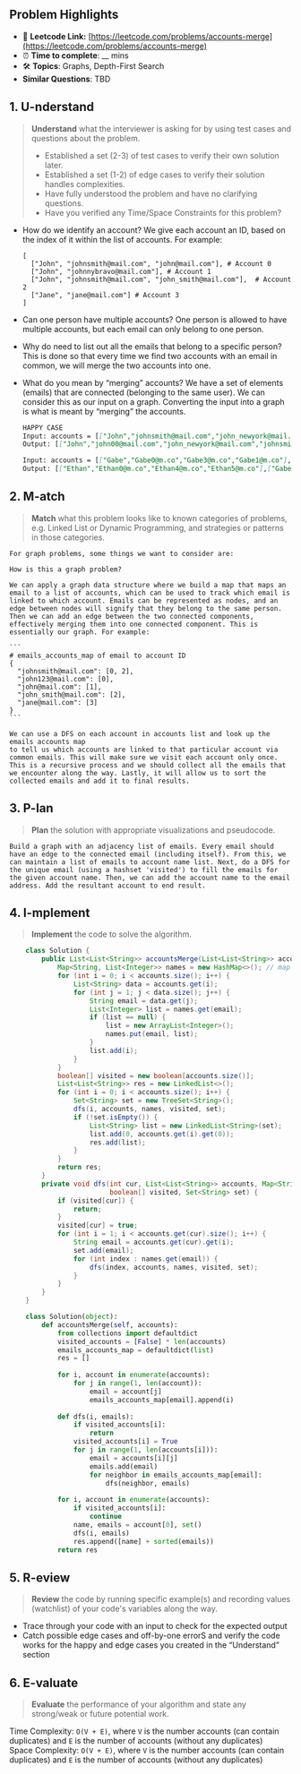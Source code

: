 ## Problem Highlights

* 🔗 **Leetcode Link:** [https://leetcode.com/problems/accounts-merge](https://leetcode.com/problems/accounts-merge)
* ⏰ **Time to complete**: __ mins
* 🛠️ **Topics**: Graphs, Depth-First Search
* **Similar Questions**: TBD

## 1. **U-nderstand**

> **Understand** what the interviewer is asking for by using test cases and questions about the problem.
> 
> - Established a set (2-3) of test cases to verify their own solution later.
> - Established a set (1-2) of edge cases to verify their solution handles complexities.
> - Have fully understood the problem and have no clarifying questions.
> - Have you verified any Time/Space Constraints for this problem?

- How do we identify an account?
    We give each account an ID, based on the index of it within the list of accounts. For example: 
    
    ```
    [
      ["John", "johnsmith@mail.com", "john@mail.com"], # Account 0
      ["John", "johnnybravo@mail.com"], # Account 1
      ["John", "johnsmith@mail.com", "john_smith@mail.com"],  # Account 2
      ["Jane", "jane@mail.com"] # Account 3
    ]
    ```
    
- Can one person have multiple accounts? One person is allowed to have multiple accounts, but each email can only belong to one person.
    
- Why do need to list out all the emails that belong to a specific person? This is done so that every time we find two accounts with an email in common, we will merge the two accounts into one.
    
- What do you mean by “merging” accounts? We have a set of elements (emails) that are connected (belonging to the same user). We can consider this as our input on a graph. Converting the input into a graph is what is meant by “merging” the accounts.
    
    ```markdown
    HAPPY CASE
    Input: accounts = [["John","johnsmith@mail.com","john_newyork@mail.com"],["John","johnsmith@mail.com","john00@mail.com"],["Mary","mary@mail.com"],["John","johnnybravo@mail.com"]]
    Output: [["John","john00@mail.com","john_newyork@mail.com","johnsmith@mail.com"],["Mary","mary@mail.com"],["John","johnnybravo@mail.com"]]
    
    Input: accounts = [["Gabe","Gabe0@m.co","Gabe3@m.co","Gabe1@m.co"],["Kevin","Kevin3@m.co","Kevin5@m.co","Kevin0@m.co"],["Ethan","Ethan5@m.co","Ethan4@m.co","Ethan0@m.co"],["Hanzo","Hanzo3@m.co","Hanzo1@m.co","Hanzo0@m.co"],["Fern","Fern5@m.co","Fern1@m.co","Fern0@m.co"]]
    Output: [["Ethan","Ethan0@m.co","Ethan4@m.co","Ethan5@m.co"],["Gabe","Gabe0@m.co","Gabe1@m.co","Gabe3@m.co"],["Hanzo","Hanzo0@m.co","Hanzo1@m.co","Hanzo3@m.co"],["Kevin","Kevin0@m.co","Kevin3@m.co","Kevin5@m.co"],["Fern","Fern0@m.co","Fern1@m.co","Fern5@m.co"]]
    ```
    
## 2. M-atch

> **Match** what this problem looks like to known categories of problems, e.g. Linked List or Dynamic Programming, and strategies or patterns in those categories.
    
    For graph problems, some things we want to consider are:
    
    How is this a graph problem?
    
    We can apply a graph data structure where we build a map that maps an email to a list of accounts, which can be used to track which email is linked to which account. Emails can be represented as nodes, and an edge between nodes will signify that they belong to the same person. Then we can add an edge between the two connected components, effectively merging them into one connected component. This is essentially our graph. For example:
    
    ```
    # emails_accounts_map of email to account ID
    {
      "johnsmith@mail.com": [0, 2],
      "john123@mail.com": [0],
      "john@mail.com": [1],
      "john_smith@mail.com": [2],
      "jane@mail.com": [3]
    }
    ```
    
    We can use a DFS on each account in accounts list and look up the emails accounts map
    to tell us which accounts are linked to that particular account via common emails. This will make sure we visit each account only once. This is a recursive process and we should collect all the emails that we encounter along the way. Lastly, it will allow us to sort the collected emails and add it to final results. 
    
## 3. P-lan
    
> **Plan** the solution with appropriate visualizations and pseudocode.
    
    Build a graph with an adjacency list of emails. Every email should have an edge to the connected email (including itself). From this, we can maintain a list of emails to account name list. Next, do a DFS for the unique email (using a hashset 'visited') to fill the emails for the given account name. Then, we can add the account name to the email address. Add the resultant account to end result.
    
## 4. I-mplement

> **Implement** the code to solve the algorithm.
    
```java
    class Solution {
        public List<List<String>> accountsMerge(List<List<String>> accounts) {
            Map<String, List<Integer>> names = new HashMap<>(); // map email to names using indexes
            for (int i = 0; i < accounts.size(); i++) {
                List<String> data = accounts.get(i);
                for (int j = 1; j < data.size(); j++) {
                    String email = data.get(j);
                    List<Integer> list = names.get(email);
                    if (list == null) {
                        list = new ArrayList<Integer>();
                        names.put(email, list);
                    }
                    list.add(i);
                }
            }
            boolean[] visited = new boolean[accounts.size()];
            List<List<String>> res = new LinkedList<>();
            for (int i = 0; i < accounts.size(); i++) {
                Set<String> set = new TreeSet<String>();
                dfs(i, accounts, names, visited, set);
                if (!set.isEmpty()) {
                    List<String> list = new LinkedList<String>(set);
                    list.add(0, accounts.get(i).get(0));
                    res.add(list);
                }
            }
            return res;
        }
        private void dfs(int cur, List<List<String>> accounts, Map<String, List<Integer>> names, 
                         boolean[] visited, Set<String> set) {
            if (visited[cur]) {
                return;
            }
            visited[cur] = true;
            for (int i = 1; i < accounts.get(cur).size(); i++) {
                String email = accounts.get(cur).get(i);
                set.add(email);
                for (int index : names.get(email)) {
                    dfs(index, accounts, names, visited, set);
                }
            }
        }
    }
```
    
```python
    class Solution(object):
        def accountsMerge(self, accounts):
            from collections import defaultdict
            visited_accounts = [False] * len(accounts)
            emails_accounts_map = defaultdict(list)
            res = []
          
            for i, account in enumerate(accounts):
                for j in range(1, len(account)):
                    email = account[j]
                    emails_accounts_map[email].append(i)
          
            def dfs(i, emails):
                if visited_accounts[i]:
                    return
                visited_accounts[i] = True
                for j in range(1, len(accounts[i])):
                    email = accounts[i][j]
                    emails.add(email)
                    for neighbor in emails_accounts_map[email]:
                        dfs(neighbor, emails)
            
            for i, account in enumerate(accounts):
                if visited_accounts[i]:
                    continue
                name, emails = account[0], set()
                dfs(i, emails)
                res.append([name] + sorted(emails))
            return res
```
    
## 5. R-eview
    
> **Review** the code by running specific example(s) and recording values (watchlist) of your code's variables along the way.

- Trace through your code with an input to check for the expected output
- Catch possible edge cases and off-by-one errorS and verify the code works for the happy and edge cases you created in the “Understand” section

    
## 6. E-valuate

> **Evaluate** the performance of your algorithm and state any strong/weak or future potential work.

Time Complexity: `O(V + E)`, where `V` is the number accounts (can contain duplicates) and `E` is the number of accounts (without any duplicates)
<br>
Space Complexity: `O(V + E)`, where `V` is the number accounts (can contain duplicates) and `E` is the number of accounts (without any duplicates)